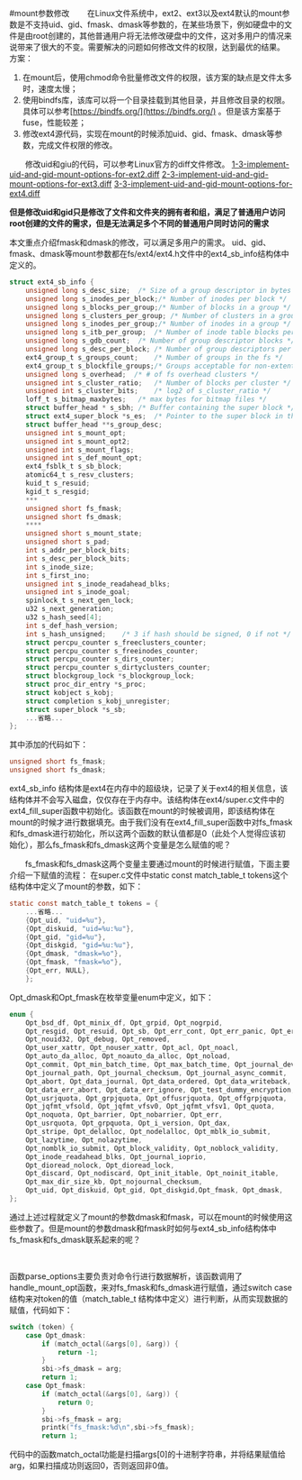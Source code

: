 #mount参数修改
&emsp;&emsp;在Linux文件系统中，ext2、ext3以及ext4默认的mount参数是不支持uid、gid、fmask、dmask等参数的，在某些场景下，例如硬盘中的文件是由root创建的，其他普通用户将无法修改硬盘中的文件，这对多用户的情况来说带来了很大的不变。需要解决的问题如何修改文件的权限，达到最优的结果。
方案：
1. 在mount后，使用chmod命令批量修改文件的权限，该方案的缺点是文件太多时，速度太慢；
2. 使用bindfs库，该库可以将一个目录挂载到其他目录，并且修改目录的权限。具体可以参考[https://bindfs.org/](https://bindfs.org/) 。但是该方案基于fuse，性能较差；
3. 修改ext4源代码，实现在mount的时候添加uid、gid、fmask、dmask等参数，完成文件权限的修改。

&emsp;&emsp;修改uid和giu的代码，可以参考Linux官方的diff文件修改。
[1-3-implement-uid-and-gid-mount-options-for-ext2.diff](/assets/1-3-implement-uid-and-gid-mount-options-for-ext2.diff)
[2-3-implement-uid-and-gid-mount-options-for-ext3.diff](/assets/2-3-implement-uid-and-gid-mount-options-for-ext3.diff)
[3-3-implement-uid-and-gid-mount-options-for-ext4.diff](/assets/3-3-implement-uid-and-gid-mount-options-for-ext4.diff)

**但是修改uid和gid只是修改了文件和文件夹的拥有者和组，满足了普通用户访问root创建的文件的需求，但是无法满足多个不同的普通用户同时访问的需求**

本文重点介绍fmask和dmask的修改，可以满足多用户的需求。
uid、gid、fmask、dmask等mount参数都在fs/ext4/ext4.h文件中的ext4_sb_info结构体中定义的。
```c
struct ext4_sb_info {
	unsigned long s_desc_size;	/* Size of a group descriptor in bytes */
	unsigned long s_inodes_per_block;/* Number of inodes per block */
	unsigned long s_blocks_per_group;/* Number of blocks in a group */
	unsigned long s_clusters_per_group; /* Number of clusters in a group */
	unsigned long s_inodes_per_group;/* Number of inodes in a group */
	unsigned long s_itb_per_group;	/* Number of inode table blocks per group */
	unsigned long s_gdb_count;	/* Number of group descriptor blocks */
	unsigned long s_desc_per_block;	/* Number of group descriptors per block */
	ext4_group_t s_groups_count;	/* Number of groups in the fs */
	ext4_group_t s_blockfile_groups;/* Groups acceptable for non-extent files */
	unsigned long s_overhead;  /* # of fs overhead clusters */
	unsigned int s_cluster_ratio;	/* Number of blocks per cluster */
	unsigned int s_cluster_bits;	/* log2 of s_cluster_ratio */
	loff_t s_bitmap_maxbytes;	/* max bytes for bitmap files */
	struct buffer_head * s_sbh;	/* Buffer containing the super block */
	struct ext4_super_block *s_es;	/* Pointer to the super block in the buffer */
	struct buffer_head **s_group_desc;
	unsigned int s_mount_opt;
	unsigned int s_mount_opt2;
	unsigned int s_mount_flags;
	unsigned int s_def_mount_opt;
	ext4_fsblk_t s_sb_block;
	atomic64_t s_resv_clusters;
	kuid_t s_resuid;
	kgid_t s_resgid;
	***
	unsigned short fs_fmask; 
	unsigned short fs_dmask;
	****
	unsigned short s_mount_state;
	unsigned short s_pad;
	int s_addr_per_block_bits;
	int s_desc_per_block_bits;
	int s_inode_size;
	int s_first_ino;
	unsigned int s_inode_readahead_blks;
	unsigned int s_inode_goal;
	spinlock_t s_next_gen_lock;
	u32 s_next_generation;
	u32 s_hash_seed[4];
	int s_def_hash_version;
	int s_hash_unsigned;	/* 3 if hash should be signed, 0 if not */
	struct percpu_counter s_freeclusters_counter;
	struct percpu_counter s_freeinodes_counter;
	struct percpu_counter s_dirs_counter;
	struct percpu_counter s_dirtyclusters_counter;
	struct blockgroup_lock *s_blockgroup_lock;
	struct proc_dir_entry *s_proc;
	struct kobject s_kobj;
	struct completion s_kobj_unregister;
	struct super_block *s_sb;
	...省略...
};
```
其中添加的代码如下：
```c
unsigned short fs_fmask;
unsigned short fs_dmask;
```
ext4_sb_info 结构体是ext4在内存中的超级块，记录了关于ext4的相关信息，该结构体并不会写入磁盘，仅仅存在于内存中。该结构体在ext4/super.c文件中的ext4_fill_super函数中初始化。该函数在mount的时候被调用，即该结构体在mount的时候才进行数据填充。由于我们没有在ext4_fill_super函数中对fs_fmask和fs_dmask进行初始化，所以这两个函数的默认值都是0（此处个人觉得应该初始化），那么fs_fmask和fs_dmask这两个变量是怎么赋值的呢？

&emsp;&emsp;fs_fmask和fs_dmask这两个变量主要通过mount的时候进行赋值，下面主要介绍一下赋值的流程：
在super.c文件中static const match_table_t tokens这个结构体中定义了mount的参数，如下：
```c	
static const match_table_t tokens = {
	...省略...
	{Opt_uid, "uid=%u"},
	{Opt_diskuid, "uid=%u:%u"},
	{Opt_gid, "gid=%u"},
	{Opt_diskgid, "gid=%u:%u"},
	{Opt_dmask, "dmask=%o"},
	{Opt_fmask, "fmask=%o"},
	{Opt_err, NULL},
	};
```
Opt_dmask和Opt_fmask在枚举变量enum中定义，如下：
```c
enum {
	Opt_bsd_df, Opt_minix_df, Opt_grpid, Opt_nogrpid,
	Opt_resgid, Opt_resuid, Opt_sb, Opt_err_cont, Opt_err_panic, Opt_err_ro,
	Opt_nouid32, Opt_debug, Opt_removed,
	Opt_user_xattr, Opt_nouser_xattr, Opt_acl, Opt_noacl,
	Opt_auto_da_alloc, Opt_noauto_da_alloc, Opt_noload,
	Opt_commit, Opt_min_batch_time, Opt_max_batch_time, Opt_journal_dev,
	Opt_journal_path, Opt_journal_checksum, Opt_journal_async_commit,
	Opt_abort, Opt_data_journal, Opt_data_ordered, Opt_data_writeback,
	Opt_data_err_abort, Opt_data_err_ignore, Opt_test_dummy_encryption,
	Opt_usrjquota, Opt_grpjquota, Opt_offusrjquota, Opt_offgrpjquota,
	Opt_jqfmt_vfsold, Opt_jqfmt_vfsv0, Opt_jqfmt_vfsv1, Opt_quota,
	Opt_noquota, Opt_barrier, Opt_nobarrier, Opt_err,
	Opt_usrquota, Opt_grpquota, Opt_i_version, Opt_dax,
	Opt_stripe, Opt_delalloc, Opt_nodelalloc, Opt_mblk_io_submit,
	Opt_lazytime, Opt_nolazytime,
	Opt_nomblk_io_submit, Opt_block_validity, Opt_noblock_validity,
	Opt_inode_readahead_blks, Opt_journal_ioprio,
	Opt_dioread_nolock, Opt_dioread_lock,
	Opt_discard, Opt_nodiscard, Opt_init_itable, Opt_noinit_itable,
	Opt_max_dir_size_kb, Opt_nojournal_checksum,
	Opt_uid, Opt_diskuid, Opt_gid, Opt_diskgid,Opt_fmask, Opt_dmask, 
};
```
通过上述过程就定义了mount的参数dmask和fmask，可以在mount的时候使用这些参数了。但是mount的参数dmask和fmask时如何与ext4_sb_info结构体中fs_fmask和fs_dmask联系起来的呢？

&emsp;&emsp;

函数parse_options主要负责对命令行进行数据解析，该函数调用了handle_mount_opt函数，来对fs_fmask和fs_dmask进行赋值，通过switch case结构来对token的值（match_table_t 结构体中定义）进行判断，从而实现数据的赋值，代码如下：
```c
switch (token) {
	case Opt_dmask:
		if (match_octal(&args[0], &arg)) {
			return -1;
		}
		sbi->fs_dmask = arg;
		return 1;	
	case Opt_fmask:
		if (match_octal(&args[0], &arg)) {
			return 0;
		}
		sbi->fs_fmask = arg;
		printk("fs_fmask:%d\n",sbi->fs_fmask);
		return 1;
```
代码中的函数match_octal功能是扫描args[0]的十进制字符串，并将结果赋值给arg，如果扫描成功则返回0，否则返回非0值。